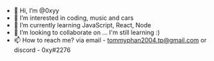 - 👋 Hi, I’m @0xyy
- 👀 I’m interested in coding, music and cars
- 🌱 I’m currently learning JavaScript, React, Node
- 💞️ I’m looking to collaborate on ... I'm still learning :)
- 📫 How to reach me? via email - tommyphan2004.tp@gmail.com or discord - 0xy#2276

<!---
0xyy/0xyy is a ✨ special ✨ repository because its `README.md` (this file) appears on your GitHub profile.
You can click the Preview link to take a look at your changes.
--->
